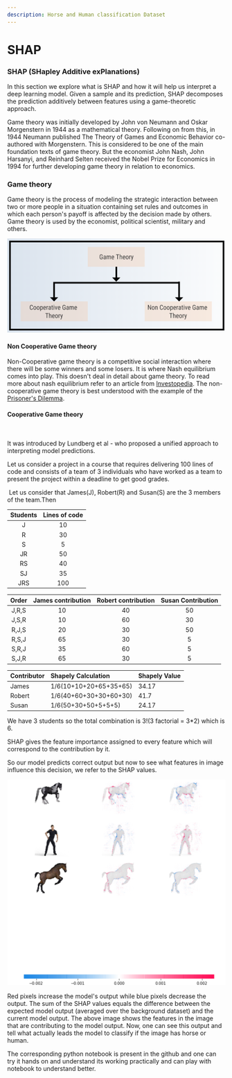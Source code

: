 ```yaml
---
description: Horse and Human classification Dataset
---
```


# SHAP

### **SHAP \(SHapley Additive exPlanations\)**

In this section we explore what is SHAP and how it will help us interpret a deep learning model. Given a sample and its prediction, SHAP decomposes the prediction additively between features using a game-theoretic approach.

Game theory was initially developed by John von Neumann and Oskar Morgenstern in 1944 as a mathematical theory. Following on from this, in 1944 Neumann published The Theory of Games and Economic Behavior co-authored with Morgenstern. This is considered to be one of the main foundation texts of game theory. But the economist John Nash, John Harsanyi, and Reinhard Selten received the Nobel Prize for Economics in 1994 for further developing game theory in relation to economics.

### Game theory

‌Game theory is the process of modeling the strategic interaction between two or more people in a situation containing set rules and outcomes in which each person's payoff is affected by the decision made by others. Game theory is used by the economist, political scientist, military and others.

![](../.gitbook/assets/screenshot-117.png)

#### Non Cooperative Game theory 

Non-Cooperative game theory is a competitive social interaction where there will be some winners and some losers. It is where Nash equilibrium comes into play. This doesn't deal in detail about game theory. To read more about nash equilibrium refer to an article from [Investopedia](https://www.investopedia.com/terms/n/nash-equilibrium.asp). The non-cooperative game theory is best understood with the example of the [Prisoner's Dilemma](https://www.investopedia.com/terms/p/prisoners-dilemma.asp).

#### Cooperative Game theory





‌ 

It was introduced by Lundberg et al - who proposed a unified approach to interpreting model predictions.

‌‌Let us consider a project in a course that requires delivering 100 lines of code and consists of a team of 3 individuals who have worked as a team to present the project within a deadline to get good grades.

‌ Let us consider that James\(J\), Robert\(R\) and Susan\(S\) are the 3 members of the team.Then

| Students | Lines of code |
| :---: | :---: |
| J | 10 |
| R | 30 |
| S | 5 |
| JR | 50 |
| RS | 40 |
| SJ | 35 |
| JRS | 100 |





| Order | James contribution | Robert contribution | Susan Contribution |
| :---: | :---: | :---: | :---: |
| J,R,S | 10 | 40 | 50 |
| J,S,R | 10 | 60 | 30 |
| R,J,S | 20 | 30 | 50 |
| R,S,J | 65 | 30 | 5 |
| S,R,J | 35 | 60 | 5 |
| S,J,R | 65 | 30 | 5 |



| Contributor | Shapely Calculation | Shapely Value |
| :--- | :--- | :--- |
| James | 1/6\(10+10+20+65+35+65\) | 34.17 |
| Robert | 1/6\(40+60+30+30+60+30\) | 41.7 |
| Susan | 1/6\(50+30+50+5+5+5\) | 24.17 |

We have 3 students so the total combination is 3!\(3 factorial = 3\*2\) which is 6.

SHAP gives the feature importance assigned to every feature which will correspond to the contribution by it.

‌So our model predicts correct output but now to see what features in image influence this decision, we refer to the SHAP values.

![Shap Deep Explainer output](../.gitbook/assets/screenshot-85.png)

Red pixels increase the model's output while blue pixels decrease the output. The sum of the SHAP values equals the difference between the expected model output \(averaged over the background dataset\) and the current model output. The above image shows the features in the image that are contributing to the model output. Now, one can see this output and tell what actually leads the model to classify if the image has horse or human.

The corresponding python notebook is present in the github and one can try it hands on and understand its working practically and can play with notebook to understand better.

